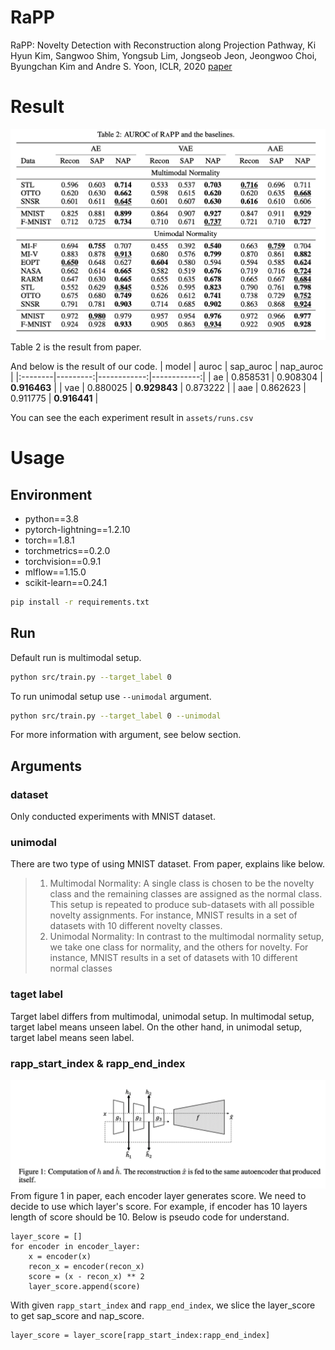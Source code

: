 # RaPP
RaPP: Novelty Detection with Reconstruction along Projection Pathway, Ki Hyun Kim, Sangwoo Shim, Yongsub Lim, Jongseob Jeon, Jeongwoo Choi, Byungchan Kim and Andre S. Yoon, ICLR, 2020 [paper](https://openreview.net/forum?id=HkgeGeBYDB)


# Result
![table 2](assets/imgs/table_2.png)
Table 2 is the result from paper.

And below is the result of our code.
| model   |    auroc |   sap_auroc |   nap_auroc |
|:--------|---------:|------------:|------------:|
| ae      | 0.858531 |    0.908304 |    **0.916463** |
| vae     | 0.880025 |    **0.929843** |    0.873222 |
| aae     | 0.862623 |    0.911775 |    **0.916441** |

You can see the each experiment result in `assets/runs.csv`


# Usage
## Environment
- python==3.8
- pytorch-lightning==1.2.10
- torch==1.8.1
- torchmetrics==0.2.0
- torchvision==0.9.1
- mlflow==1.15.0
- scikit-learn==0.24.1
```bash
pip install -r requirements.txt
```

## Run
Default run is multimodal setup.
```bash
python src/train.py --target_label 0
```

To run unimodal setup use `--unimodal` argument.
```bash
python src/train.py --target_label 0 --unimodal
```
For more information with argument, see below section.

## Arguments
### dataset
Only conducted experiments with MNIST dataset.


### unimodal
There are two type of using MNIST dataset. 
From paper, explains like below.
> 1. Multimodal Normality: A single class is chosen to be the novelty class and the remaining
classes are assigned as the normal class. This setup is repeated to produce sub-datasets
with all possible novelty assignments. For instance, MNIST results in a set of datasets with
10 different novelty classes.
> 2. Unimodal Normality: In contrast to the multimodal normality setup, we take one class for
normality, and the others for novelty. For instance, MNIST results in a set of datasets with
10 different normal classes

### taget label
Target label differs from multimodal, unimodal setup.
In multimodal setup, target label means unseen label.
On the other hand, in unimodal setup, target label means seen label.

### rapp_start_index & rapp_end_index
![figure 1](assets/imgs/figure_1.png)
From figure 1 in paper, each encoder layer generates score.
We need to decide to use which layer's score.
For example, if encoder has 10 layers length of score should be 10. Below is pseudo code for understand.
```
layer_score = []
for encoder in encoder_layer:
    x = encoder(x)
    recon_x = encoder(recon_x)
    score = (x - recon_x) ** 2
    layer_score.append(score)
```
With given `rapp_start_index` and `rapp_end_index`, we slice the layer_score to get sap_score and nap_score.
```
layer_score = layer_score[rapp_start_index:rapp_end_index]
```
